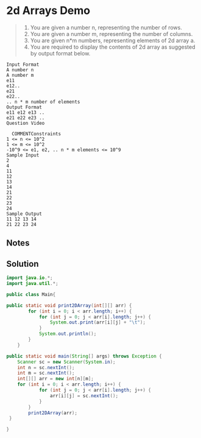 # 2d Arrays Demo

> 1. You are given a number n, representing the number of rows.
> 2. You are given a number m, representing the number of columns.
> 3. You are given n*m numbers, representing elements of 2d array a.
> 4. You are required to display the contents of 2d array as suggested by output format below.

```
Input Format
A number n
A number m
e11
e12..
e21
e22..
.. n * m number of elements
Output Format
e11 e12 e13 ..
e21 e22 e23 ..
Question Video

  COMMENTConstraints
1 <= n <= 10^2
1 <= m <= 10^2
-10^9 <= e1, e2, .. n * m elements <= 10^9
Sample Input
2
4
11
12
13
14
21
22
23
24
Sample Output
11 12 13 14
21 22 23 24
```

## Notes





## Solution

```java
import java.io.*;
import java.util.*;

public class Main{

public static void print2DArray(int[][] arr) {
        for (int i = 0; i < arr.length; i++) {
            for (int j = 0; j < arr[i].length; j++) {
                System.out.print(arr[i][j] + "\t");
            }
            System.out.println();
        }
    }

public static void main(String[] args) throws Exception {
    Scanner sc = new Scanner(System.in);
    int n = sc.nextInt();
    int m = sc.nextInt();
    int[][] arr = new int[n][m];
    for (int i = 0; i < arr.length; i++) {
            for (int j = 0; j < arr[i].length; j++) {
                arr[i][j] = sc.nextInt();
            }
        }
        print2DArray(arr);
 }

}
```